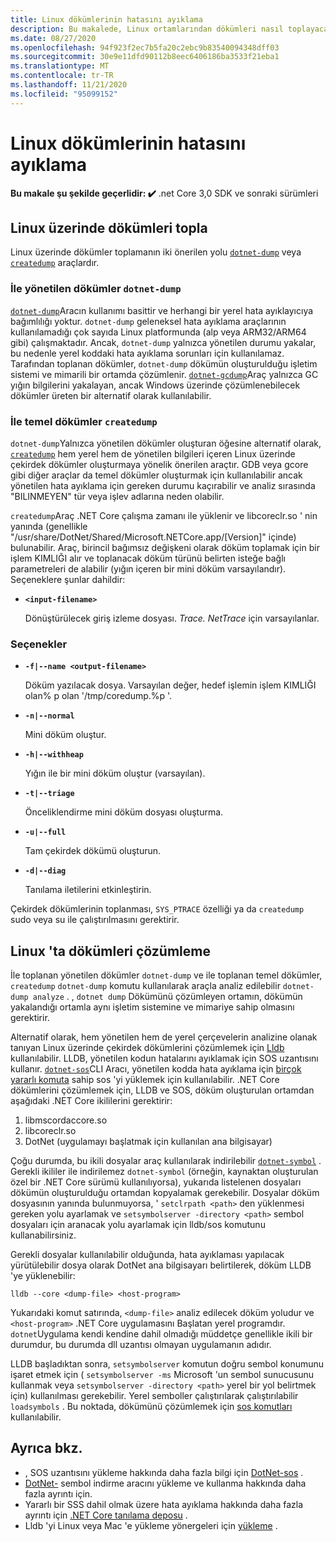 ```yaml
---
title: Linux dökümlerinin hatasını ayıklama
description: Bu makalede, Linux ortamlarından dökümleri nasıl toplayacağınızı ve analiz edeceğinizi öğreneceksiniz.
ms.date: 08/27/2020
ms.openlocfilehash: 94f923f2ec7b5fa20c2ebc9b83540094348dff03
ms.sourcegitcommit: 30e9e11dfd90112b8eec6406186ba3533f21eba1
ms.translationtype: MT
ms.contentlocale: tr-TR
ms.lasthandoff: 11/21/2020
ms.locfileid: "95099152"
---
```

# <a name="debug-linux-dumps"></a>Linux dökümlerinin hatasını ayıklama

**Bu makale şu şekilde geçerlidir: ✔️** .net Core 3,0 SDK ve sonraki sürümleri

## <a name="collect-dumps-on-linux"></a>Linux üzerinde dökümleri topla

Linux üzerinde dökümler toplamanın iki önerilen yolu [`dotnet-dump`](dotnet-dump.md) veya [`createdump`](https://github.com/dotnet/runtime/blob/master/docs/design/coreclr/botr/xplat-minidump-generation.md) araçlardır.

### <a name="managed-dumps-with-dotnet-dump"></a>İle yönetilen dökümler `dotnet-dump`

[`dotnet-dump`](dotnet-dump.md)Aracın kullanımı basittir ve herhangi bir yerel hata ayıklayıcıya bağımlılığı yoktur. `dotnet-dump` geleneksel hata ayıklama araçlarının kullanılamadığı çok sayıda Linux platformunda (alp veya ARM32/ARM64 gibi) çalışmaktadır. Ancak, `dotnet-dump` yalnızca yönetilen durumu yakalar, bu nedenle yerel koddaki hata ayıklama sorunları için kullanılamaz. Tarafından toplanan dökümler, `dotnet-dump` dökümün oluşturulduğu işletim sistemi ve mimarili bir ortamda çözümlenir. [`dotnet-gcdump`](dotnet-gcdump.md)Araç yalnızca GC yığın bilgilerini yakalayan, ancak Windows üzerinde çözümlenebilecek dökümler üreten bir alternatif olarak kullanılabilir.

### <a name="core-dumps-with-createdump"></a>İle temel dökümler `createdump`

`dotnet-dump`Yalnızca yönetilen dökümler oluşturan öğesine alternatif olarak, [`createdump`](https://github.com/dotnet/runtime/blob/master/docs/design/coreclr/botr/xplat-minidump-generation.md) hem yerel hem de yönetilen bilgileri içeren Linux üzerinde çekirdek dökümler oluşturmaya yönelik önerilen araçtır. GDB veya gcore gibi diğer araçlar da temel dökümler oluşturmak için kullanılabilir ancak yönetilen hata ayıklama için gereken durumu kaçırabilir ve analiz sırasında "BILINMEYEN" tür veya işlev adlarına neden olabilir.

`createdump`Araç .NET Core çalışma zamanı ile yüklenir ve libcoreclr.so ' nin yanında (genellikle "/usr/share/DotNet/Shared/Microsoft.NETCore.app/[Version]" içinde) bulunabilir. Araç, birincil bağımsız değişkeni olarak döküm toplamak için bir işlem KIMLIĞI alır ve toplanacak döküm türünü belirten isteğe bağlı parametreleri de alabilir (yığın içeren bir mini döküm varsayılandır). Seçeneklere şunlar dahildir:

- **`<input-filename>`**

  Dönüştürülecek giriş izleme dosyası. *Trace. NetTrace* için varsayılanlar.

### <a name="options"></a>Seçenekler

- **`-f|--name <output-filename>`**

  Döküm yazılacak dosya. Varsayılan değer, hedef işlemin işlem KIMLIĞI olan% p olan '/tmp/coredump.%p '.

- **`-n|--normal`**

  Mini döküm oluştur.

- **`-h|--withheap`**

  Yığın ile bir mini döküm oluştur (varsayılan).

- **`-t|--triage`**

  Önceliklendirme mini döküm dosyası oluşturma.

- **`-u|--full`**

  Tam çekirdek dökümü oluşturun.

- **`-d|--diag`**

  Tanılama iletilerini etkinleştirin.

Çekirdek dökümlerinin toplanması, `SYS_PTRACE` özelliği ya da `createdump` sudo veya su ile çalıştırılmasını gerektirir.

## <a name="analyze-dumps-on-linux"></a>Linux 'ta dökümleri çözümleme

İle toplanan yönetilen dökümler `dotnet-dump` ve ile toplanan temel dökümler, `createdump` `dotnet-dump` komutu kullanılarak araçla analiz edilebilir `dotnet-dump analyze` . , `dotnet dump` Dökümünü çözümleyen ortamın, dökümün yakalandığı ortamla aynı işletim sistemine ve mimariye sahip olmasını gerektirir.

Alternatif olarak, hem yönetilen hem de yerel çerçevelerin analizine olanak tanıyan Linux üzerinde çekirdek dökümlerini çözümlemek için [Lldb](https://lldb.llvm.org/) kullanılabilir. LLDB, yönetilen kodun hatalarını ayıklamak için SOS uzantısını kullanır. [`dotnet-sos`](dotnet-sos.md)CLI Aracı, yönetilen kodda hata ayıklama için [birçok yararlı komuta](https://github.com/dotnet/diagnostics/blob/master/documentation/sos-debugging-extension.md) sahip sos 'yi yüklemek için kullanılabilir. .NET Core dökümlerini çözümlemek için, LLDB ve SOS, döküm oluşturulan ortamdan aşağıdaki .NET Core ikililerini gerektirir:

1. libmscordaccore.so
2. libcoreclr.so
3. DotNet (uygulamayı başlatmak için kullanılan ana bilgisayar)

Çoğu durumda, bu ikili dosyalar araç kullanılarak indirilebilir [`dotnet-symbol`](dotnet-symbol.md) . Gerekli ikililer ile indirilemez `dotnet-symbol` (örneğin, kaynaktan oluşturulan özel bir .NET Core sürümü kullanılıyorsa), yukarıda listelenen dosyaları dökümün oluşturulduğu ortamdan kopyalamak gerekebilir. Dosyalar döküm dosyasının yanında bulunmuyorsa, ' `setclrpath <path>` den yüklenmesi gereken yolu ayarlamak ve `setsymbolserver -directory <path>` sembol dosyaları için aranacak yolu ayarlamak için lldb/sos komutunu kullanabilirsiniz.

Gerekli dosyalar kullanılabilir olduğunda, hata ayıklaması yapılacak yürütülebilir dosya olarak DotNet ana bilgisayarı belirtilerek, döküm LLDB 'ye yüklenebilir:

```console
lldb --core <dump-file> <host-program>
```

Yukarıdaki komut satırında, `<dump-file>` analiz edilecek döküm yoludur ve `<host-program>` .NET Core uygulamasını Başlatan yerel programdır. `dotnet`Uygulama kendi kendine dahil olmadığı müddetçe genellikle ikili bir durumdur, bu durumda dll uzantısı olmayan uygulamanın adıdır.

LLDB başladıktan sonra, `setsymbolserver` komutun doğru sembol konumunu işaret etmek için ( `setsymbolserver -ms` Microsoft 'un sembol sunucusunu kullanmak veya `setsymbolserver -directory <path>` yerel bir yol belirtmek için) kullanılması gerekebilir. Yerel semboller çalıştırılarak çalıştırılabilir `loadsymbols` . Bu noktada, dökümünü çözümlemek için [sos komutları](https://github.com/dotnet/diagnostics/blob/master/documentation/sos-debugging-extension.md) kullanılabilir.

## <a name="see-also"></a>Ayrıca bkz.

- , SOS uzantısını yükleme hakkında daha fazla bilgi için [DotNet-sos](dotnet-sos.md) .
- [DotNet-](dotnet-symbol.md) sembol indirme aracını yükleme ve kullanma hakkında daha fazla ayrıntı için.
- Yararlı bir SSS dahil olmak üzere hata ayıklama hakkında daha fazla ayrıntı için [.NET Core tanılama deposu](https://github.com/dotnet/diagnostics/blob/master/documentation/) .
- Lldb 'yi Linux veya Mac 'e yükleme yönergeleri için [yükleme](https://github.com/dotnet/diagnostics/blob/master/documentation/sos.md#getting-lldb) .
